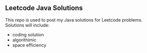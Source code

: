 
## Leetcode Java Solutions

This repo is used to post my Java solutions for Leetcode problems.
Solutions will include:
* coding solution
* algorithimic 
* space efficiency